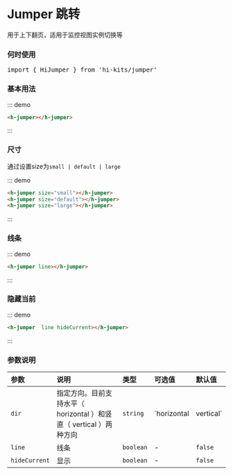 # Jumper 跳转

用于上下翻页，适用于监控视图实例切换等
### 何时使用
<pre class="language-ts">
import { HiJumper } from 'hi-kits/jumper'
</pre>

### 基本用法

::: demo
```html
<h-jumper></h-jumper>

```
:::

### 尺寸
通过设置size为`small | default | large`

::: demo
```html
<h-jumper size="small"></h-jumper>
<h-jumper size="default"></h-jumper>
<h-jumper size="large"></h-jumper>

```
:::

### 线条
::: demo
```html
<h-jumper line></h-jumper>

```
:::

### 隐藏当前
::: demo
```html
<h-jumper  line hideCurrent></h-jumper>

```
:::

### 参数说明

|参数|说明|类型|可选值|默认值
|:--|:--|:--|:-----|:---
| `dir`| 指定方向。目前支持水平（ horizontal ）和竖直（ vertical ）两种方向 |  `string` |  `horizontal | vertical` | `horizontal`
| `line`| 线条 |  `boolean` | - | `false`
| `hideCurrent`| 显示 |  `boolean` | - | `false`

